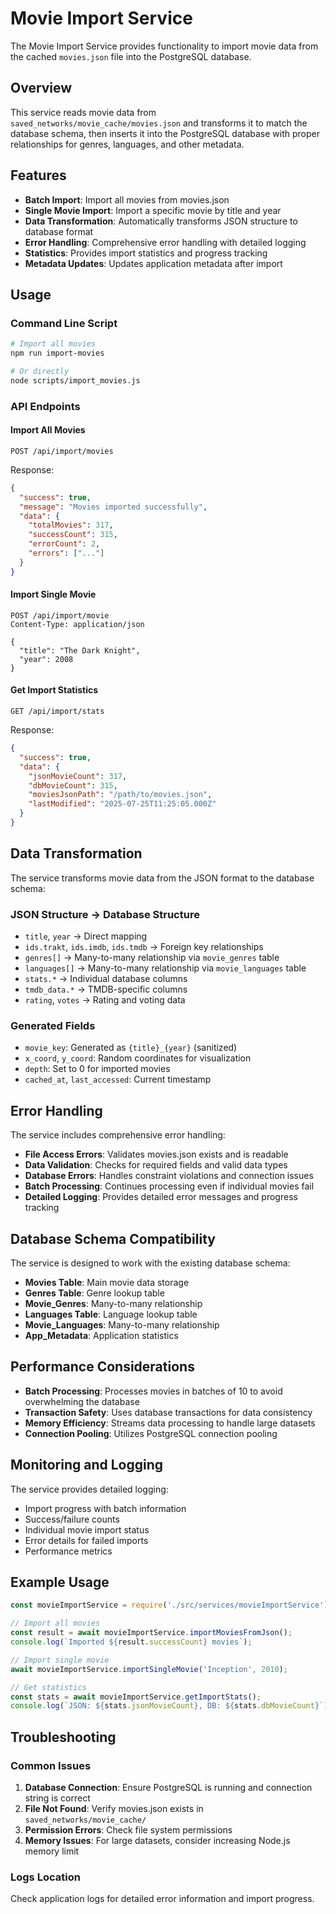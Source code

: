 # Movie Import Service

The Movie Import Service provides functionality to import movie data from the cached `movies.json` file into the PostgreSQL database.

## Overview

This service reads movie data from `saved_networks/movie_cache/movies.json` and transforms it to match the database schema, then inserts it into the PostgreSQL database with proper relationships for genres, languages, and other metadata.

## Features

- **Batch Import**: Import all movies from movies.json
- **Single Movie Import**: Import a specific movie by title and year
- **Data Transformation**: Automatically transforms JSON structure to database format
- **Error Handling**: Comprehensive error handling with detailed logging
- **Statistics**: Provides import statistics and progress tracking
- **Metadata Updates**: Updates application metadata after import

## Usage

### Command Line Script

```bash
# Import all movies
npm run import-movies

# Or directly
node scripts/import_movies.js
```

### API Endpoints

#### Import All Movies
```http
POST /api/import/movies
```

Response:
```json
{
  "success": true,
  "message": "Movies imported successfully",
  "data": {
    "totalMovies": 317,
    "successCount": 315,
    "errorCount": 2,
    "errors": ["..."]
  }
}
```

#### Import Single Movie
```http
POST /api/import/movie
Content-Type: application/json

{
  "title": "The Dark Knight",
  "year": 2008
}
```

#### Get Import Statistics
```http
GET /api/import/stats
```

Response:
```json
{
  "success": true,
  "data": {
    "jsonMovieCount": 317,
    "dbMovieCount": 315,
    "moviesJsonPath": "/path/to/movies.json",
    "lastModified": "2025-07-25T11:25:05.000Z"
  }
}
```

## Data Transformation

The service transforms movie data from the JSON format to the database schema:

### JSON Structure → Database Structure

- `title`, `year` → Direct mapping
- `ids.trakt`, `ids.imdb`, `ids.tmdb` → Foreign key relationships
- `genres[]` → Many-to-many relationship via `movie_genres` table
- `languages[]` → Many-to-many relationship via `movie_languages` table
- `stats.*` → Individual database columns
- `tmdb_data.*` → TMDB-specific columns
- `rating`, `votes` → Rating and voting data

### Generated Fields

- `movie_key`: Generated as `{title}_{year}` (sanitized)
- `x_coord`, `y_coord`: Random coordinates for visualization
- `depth`: Set to 0 for imported movies
- `cached_at`, `last_accessed`: Current timestamp

## Error Handling

The service includes comprehensive error handling:

- **File Access Errors**: Validates movies.json exists and is readable
- **Data Validation**: Checks for required fields and valid data types
- **Database Errors**: Handles constraint violations and connection issues
- **Batch Processing**: Continues processing even if individual movies fail
- **Detailed Logging**: Provides detailed error messages and progress tracking

## Database Schema Compatibility

The service is designed to work with the existing database schema:

- **Movies Table**: Main movie data storage
- **Genres Table**: Genre lookup table
- **Movie_Genres**: Many-to-many relationship
- **Languages Table**: Language lookup table
- **Movie_Languages**: Many-to-many relationship
- **App_Metadata**: Application statistics

## Performance Considerations

- **Batch Processing**: Processes movies in batches of 10 to avoid overwhelming the database
- **Transaction Safety**: Uses database transactions for data consistency
- **Memory Efficiency**: Streams data processing to handle large datasets
- **Connection Pooling**: Utilizes PostgreSQL connection pooling

## Monitoring and Logging

The service provides detailed logging:

- Import progress with batch information
- Success/failure counts
- Individual movie import status
- Error details for failed imports
- Performance metrics

## Example Usage

```javascript
const movieImportService = require('./src/services/movieImportService');

// Import all movies
const result = await movieImportService.importMoviesFromJson();
console.log(`Imported ${result.successCount} movies`);

// Import single movie
await movieImportService.importSingleMovie('Inception', 2010);

// Get statistics
const stats = await movieImportService.getImportStats();
console.log(`JSON: ${stats.jsonMovieCount}, DB: ${stats.dbMovieCount}`);
```

## Troubleshooting

### Common Issues

1. **Database Connection**: Ensure PostgreSQL is running and connection string is correct
2. **File Not Found**: Verify movies.json exists in `saved_networks/movie_cache/`
3. **Permission Errors**: Check file system permissions
4. **Memory Issues**: For large datasets, consider increasing Node.js memory limit

### Logs Location

Check application logs for detailed error information and import progress.